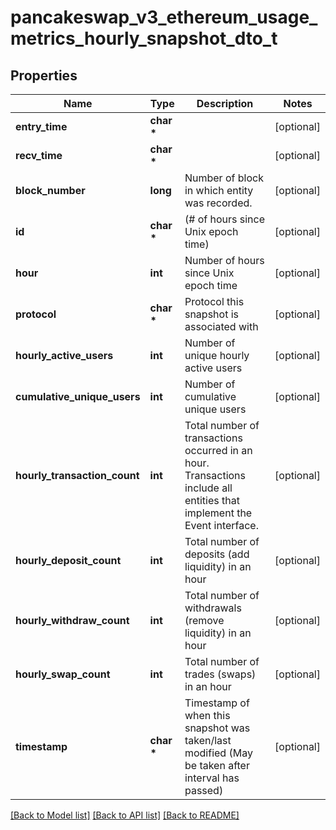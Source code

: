 # pancakeswap_v3_ethereum_usage_metrics_hourly_snapshot_dto_t

## Properties
Name | Type | Description | Notes
------------ | ------------- | ------------- | -------------
**entry_time** | **char \*** |  | [optional] 
**recv_time** | **char \*** |  | [optional] 
**block_number** | **long** | Number of block in which entity was recorded. | [optional] 
**id** | **char \*** | (# of hours since Unix epoch time) | [optional] 
**hour** | **int** | Number of hours since Unix epoch time | [optional] 
**protocol** | **char \*** | Protocol this snapshot is associated with | [optional] 
**hourly_active_users** | **int** | Number of unique hourly active users | [optional] 
**cumulative_unique_users** | **int** | Number of cumulative unique users | [optional] 
**hourly_transaction_count** | **int** | Total number of transactions occurred in an hour. Transactions include all entities that implement the Event interface. | [optional] 
**hourly_deposit_count** | **int** | Total number of deposits (add liquidity) in an hour | [optional] 
**hourly_withdraw_count** | **int** | Total number of withdrawals (remove liquidity) in an hour | [optional] 
**hourly_swap_count** | **int** | Total number of trades (swaps) in an hour | [optional] 
**timestamp** | **char \*** | Timestamp of when this snapshot was taken/last modified (May be taken after interval has passed) | [optional] 

[[Back to Model list]](../README.md#documentation-for-models) [[Back to API list]](../README.md#documentation-for-api-endpoints) [[Back to README]](../README.md)


